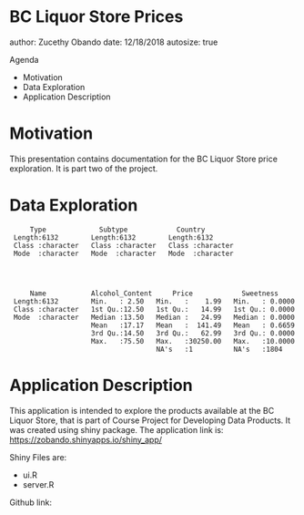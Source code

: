 
BC Liquor Store Prices
========================================================
author: Zucethy Obando
date: 12/18/2018
autosize: true

Agenda
- Motivation
- Data Exploration
- Application Description

Motivation
========================================================
This presentation contains documentation for the BC Liquor Store price exploration. It is part two of the project.

Data Exploration
========================================================

```
     Type             Subtype            Country         
 Length:6132        Length:6132        Length:6132       
 Class :character   Class :character   Class :character  
 Mode  :character   Mode  :character   Mode  :character  
                                                         
                                                         
                                                         
                                                         
     Name           Alcohol_Content     Price            Sweetness      
 Length:6132        Min.   : 2.50   Min.   :    1.99   Min.   : 0.0000  
 Class :character   1st Qu.:12.50   1st Qu.:   14.99   1st Qu.: 0.0000  
 Mode  :character   Median :13.50   Median :   24.99   Median : 0.0000  
                    Mean   :17.17   Mean   :  141.49   Mean   : 0.6659  
                    3rd Qu.:14.50   3rd Qu.:   62.99   3rd Qu.: 0.0000  
                    Max.   :75.50   Max.   :30250.00   Max.   :10.0000  
                                    NA's   :1          NA's   :1804     
```

Application Description
========================================================

This application is intended to explore the products available at the BC Liquor Store, that is part of Course Project for Developing Data Products.
It was created using shiny package. The application link is: https://zobando.shinyapps.io/shiny_app/

Shiny Files are:
- ui.R
- server.R

Github link:



